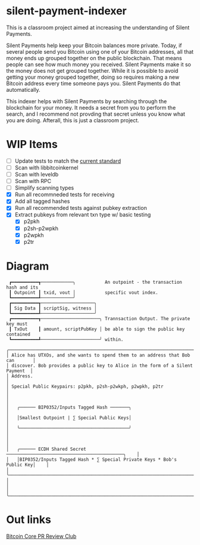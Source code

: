 # silent-payment-indexer
This is a classroom project aimed at increasing the understanding of Silent Payments.

Silent Payments help keep your Bitcoin balances more private. Today, if several people send you Bitcoin using one of your Bitcoin addresses, all that money ends up grouped together on the public blockchain. That means people can see how much money you received. Silent Payments make it so the money does not get grouped together. While it is possible to avoid getting your money grouped together, doing so requires making a new Bitcoin address every time someone pays you. Silent Payments do that automatically.

This indexer helps with Silent Payments by searching through the blockchain for your money. It needs a secret from you to perform the search, and I recommend not provding that secret unless you know what you are doing. Afterall, this is just a classroom project.

# WIP Items
- [ ] Update tests to match the [current standard](https://github.com/bitcoin/bips/pull/1458#issuecomment-2013462784)
- [ ] Scan with libbitcoinkernel
- [ ] Scan with leveldb
- [ ] Scan with RPC
- [ ] Simplify scanning types
- [x] Run all recommneded tests for receiving
- [x] Add all tagged hashes
- [x] Run all recommended tests against pubkey extraction
- [x] Extract pubkeys from relevant txn type w/ basic testing
  - [x] p2pkh
  - [x] p2sh-p2wpkh
  - [x] p2wpkh
  - [x] p2tr

# Diagram

```
 ┏━━━━━━━━━━┱────────────╮           An outpoint - the transaction hash and its
 ┃ Outpoint ┃ txid, vout │           specific vout index.
 ┗━━━━━━━━━━┹────────────╯
 ┏━━━━━━━━━━┱────────────────────╮
 ┃ Sig Data ┃ scriptSig, witness │
 ┗━━━━━━━━━━┹────────────────────╯
 ┏━━━━━━━━━━┱──────────────────────╮ Trannsaction Output. The private key must
 ┃ TxOut    ┃ amount, scriptPubKey │ be able to sign the public key contained
 ┗━━━━━━━━━━┹──────────────────────╯ within.

╭───────────────────────────────────────────────────────────────────────────────╮
│ Alice has UTXOs, and she wants to spend them to an address that Bob can       │
│ discover. Bob provides a public key to Alice in the form of a Silent Payment  │
│ Address.                                                                      │
│ Special Public Keypairs: p2pkh, p2sh-p2wkph, p2wpkh, p2tr                     │
│                                                                               │
│   ╭────── BIP0352/Inputs Tagged Hash ───────╮                                 │
│   │Smallest Outpoint | ∑ Special Public Keys│                                 │
│   ╰─────────────────────────────────────────╯                                 │
│                                                                               │
│   ╭────── ECDH Shared Secret ────────────────────────────────────────────╮    │
│   │BIP0352/Inputs Tagged Hash * ∑ Special Private Keys * Bob's Public Key│    │
│   ╰──────────────────────────────────────────────────────────────────────╯    │
│                                                                               │
╰───────────────────────────────────────────────────────────────────────────────╯
```

# Out links
[Bitcoin Core PR Review Club](https://bitcoincore.reviews/28122)
